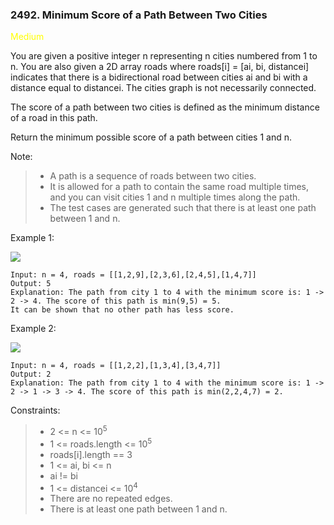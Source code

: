 <h3>2492. Minimum Score of a Path Between Two Cities</h3>

<span style="color:Yellow">Medium</span>

You are given a positive integer n representing n cities numbered from 1 to n. You are also given a 2D array roads where roads[i] = [ai, bi, distancei] indicates that there is a bidirectional road between cities ai and bi with a distance equal to distancei. The cities graph is not necessarily connected.

The score of a path between two cities is defined as the minimum distance of a road in this path.

Return the minimum possible score of a path between cities 1 and n.

Note:

> - A path is a sequence of roads between two cities.
> - It is allowed for a path to contain the same road multiple times, and you can visit cities 1 and n multiple times along the path.
> - The test cases are generated such that there is at least one path between 1 and n.



Example 1:

![](https://assets.leetcode.com/uploads/2022/10/12/graph11.png)

    Input: n = 4, roads = [[1,2,9],[2,3,6],[2,4,5],[1,4,7]]
    Output: 5
    Explanation: The path from city 1 to 4 with the minimum score is: 1 -> 2 -> 4. The score of this path is min(9,5) = 5.
    It can be shown that no other path has less score.

Example 2:

![](https://assets.leetcode.com/uploads/2022/10/12/graph22.png)

    Input: n = 4, roads = [[1,2,2],[1,3,4],[3,4,7]]
    Output: 2
    Explanation: The path from city 1 to 4 with the minimum score is: 1 -> 2 -> 1 -> 3 -> 4. The score of this path is min(2,2,4,7) = 2.



Constraints:

> - 2 <= n <= 10<sup>5</sup>
> - 1 <= roads.length <= 10<sup>5</sup>
> - roads[i].length == 3
> - 1 <= ai, bi <= n
> - ai != bi
> - 1 <= distancei <= 10<sup>4</sup>
> - There are no repeated edges.
> - There is at least one path between 1 and n.
